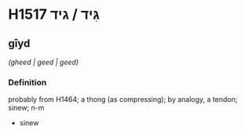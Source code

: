 # H1517 גִּיד / גיד

## gîyd

_(gheed | ɡeed | ɡeed)_

### Definition

probably from H1464; a thong (as compressing); by analogy, a tendon; sinew; n-m

- sinew
